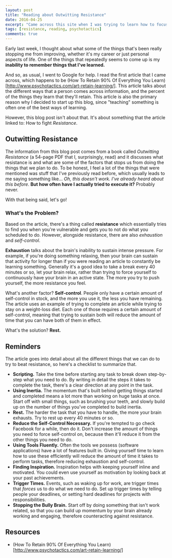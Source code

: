 ```yaml
---
layout: post
title: "Reading about Outwitting Resistance"
date: 2016-04-25
excerpt: "Came across this site when I was trying to learn how to focus... about resistance."
tags: [resistance, reading, psychotactics]
comments: true
---
```


Early last week, I thought about what some of the things that's been really stopping me from improving, whether it's my career or just personal aspects of life. One of the things that repeatedly seems to come up is my **inability to remember things that I've learned.**

And so, as usual, I went to Google for help. I read the first article that I came across, which happens to be (How To Retain 90% Of Everything You Learn)[http://www.psychotactics.com/art-retain-learning/]. This article talks about the different ways that a person comes across information, and the percent of the things they learn that they'll retain. This article is also the primary reason why I decided to start up this blog, since "teaching" something is often one of the best ways of learning.

However, this blog post isn't about that. It's about something that the article linked to: How to fight *Resistance*.

## Outwitting Resistance

The information from this blog post comes from a book called *Outwitting Resistance* (a 54-page PDF that I, surprisingly, read) and it discusses what resistance is and what are some of the factors that stops us from doing the things that we plan to do. To be honest, I feel a lot of the things that were mentioned was stuff that I've previously read before, which usually leads to me saying something like... *Oh, this doesn't work. I've already heard about this before*. **But how often have I actually tried to execute it?** Probably never.

With that being said, let's go!

### What's the Problem?

Based on the article, there's a thing called **resistance** which essentially tries to find you when you're vulnerable and gets you to not do what you scheduled to do. However, alongside resistance, there are also *exhaustion* and *self-control*.

**Exhaustion** talks about the brain's inability to sustain intense pressure. For example, if you're doing something relaxing, then your brain can sustain that activity for longer than if you were reading an article to constantly be learning something. Generally it's a good idea to take a break every 40 minutes or so, let your brain relax, rather than trying to force yourself to continuously have your brain in an active state. The more you try to push yourself, the more resistance you feel.

What's another factor? **Self-control**. People only have a certain amount of self-control in stock, and the more you use it, the less you have remaining. The article uses an example of trying to complete an article while trying to stay on a weight-loss diet. Each one of those requires a certain amount of self-control, meaning that trying to sustain both will reduce the amount of time that you can have both of them in effect.

What's the solution? **Rest.**

## Reminders

The article goes into detail about all the different things that we can do to try to beat resistance, so here's a checklist to summarize that.

- **Scripting.** Take the time before starting any task to break down step-by-step what you need to do. By writing in detail the steps it takes to complete the task, there's a clear direction at any point in the task.
- **Using Inertia.** The momentum that's built behind getting things started and completed means a lot more than working on huge tasks at once. Start off with small things, such as brushing your teeth, and slowly build up on the number of things you've completed to build inertia.
- **Rest.** The harder the task that you have to handle, the more your brain exhausts. Try to rest up every 40 minutes or so.
- **Reduce the Self-Control Necessary.** If you're tempted to go check Facebook for a while, then do it. Don't increase the amount of things you need to force self-control on, because then it'll reduce it from the other things you need to do.
- **Using Tools Fluently.** Often the tools we possess (software applications) have a lot of features built in. Giving yourself time to learn how to use these efficiently will reduce the amount of time it takes to perform tasks, therefore reducing exhaustion and self-control.
- **Finding Inspiration.** Inspiration helps with keeping yourself inline and motivated. You could even use yourself as motivation by looking back at your past achievements.
- **Trigger Times.** Events, such as waking up for work, are trigger times that *forces* us to do what we need to do. Set up trigger times by telling people your deadlines, or setting hard deadlines for projects with responsibilities.
- **Stopping the Bully Brain.** Start off by doing something that isn't work related, so that you can build up momentum by your brain already working and engaging, therefore counteracting against resistance.

## Resources

* (How To Retain 90% Of Everything You Learn)[http://www.psychotactics.com/art-retain-learning/]
